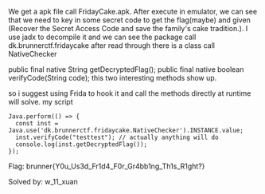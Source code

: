 We get a apk file call FridayCake.apk. After execute in emulator, we can see that we need to key in some secret code to get the flag(maybe) and given (Recover the Secret Access Code and save the family's cake tradition.). I use jadx to decompile it and we can see the package call dk.brunnerctf.fridaycake after read through there is a class call NativeChecker

public final native String getDecryptedFlag();
public final native boolean verifyCode(String code);
this two interesting methods show up.

so i suggest using Frida to hook it and call the methods directly at runtime will solve.
my script

```
Java.perform(() => {
  const inst = Java.use('dk.brunnerctf.fridaycake.NativeChecker').INSTANCE.value;
  inst.verifyCode("testtest"); // actually anything will do
  console.log(inst.getDecryptedFlag());
});
```

Flag: brunner{Y0u_Us3d_Fr1d4_F0r_Gr4bb1ng_Th1s_R1ght?}

Solved by: w_11_xuan